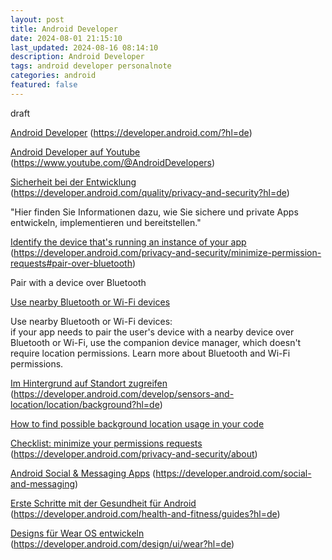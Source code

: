 ```yaml
---
layout: post
title: Android Developer
date: 2024-08-01 21:15:10
last_updated: 2024-08-16 08:14:10
description: Android Developer
tags: android developer personalnote
categories: android
featured: false
---
```


draft 

[Android Developer]: https://developer.android.com/?hl=de "https://developer.android.com/?hl=de"
[Android Developer]
(https://developer.android.com/?hl=de)

[Android Developer auf Youtube]: https://www.youtube.com/@AndroidDevelopers "https://www.youtube.com/@AndroidDevelopers"
[Android Developer auf Youtube]
(https://www.youtube.com/@AndroidDevelopers)


[Sicherheit bei der Entwicklung]: https://developer.android.com/quality/privacy-and-security?hl=de "https://developer.android.com/quality/privacy-and-security?hl=de"
[Sicherheit bei der Entwicklung]
(https://developer.android.com/quality/privacy-and-security?hl=de)

"Hier finden Sie Informationen dazu, wie Sie sichere und private Apps entwickeln, implementieren und bereitstellen." 

[Identify the device that's running an instance of your app]: https://developer.android.com/privacy-and-security/minimize-permission-requests#pair-over-bluetooth "https://developer.android.com/privacy-and-security/minimize-permission-requests#pair-over-bluetooth"
[Identify the device that's running an instance of your app]
(https://developer.android.com/privacy-and-security/minimize-permission-requests#pair-over-bluetooth)

Pair with a device over Bluetooth

[Use nearby Bluetooth or Wi-Fi devices]: https://developer.android.com/privacy-and-security/about "https://developer.android.com/privacy-and-security/about" 
[Use nearby Bluetooth or Wi-Fi devices]

Use nearby Bluetooth or Wi-Fi devices: <br> 
if your app needs to pair the user's device with a nearby device over Bluetooth or Wi-Fi, use the companion device manager, 
which doesn't require location permissions. Learn more about Bluetooth and Wi-Fi permissions.

[Im Hintergrund auf Standort zugreifen]: https://developer.android.com/develop/sensors-and-location/location/background?hl=de "https://developer.android.com/develop/sensors-and-location/location/background?hl=de"
[Im Hintergrund auf Standort zugreifen]
(https://developer.android.com/develop/sensors-and-location/location/background?hl=de)

[How to find possible background location usage in your code]: https://www.youtube.com/watch?v=xTVeFJZQ28c "https://www.youtube.com/watch?v=xTVeFJZQ28c"
[How to find possible background location usage in your code]

[Checklist: minimize your permissions requests]: https://developer.android.com/privacy-and-security/about "https://developer.android.com/privacy-and-security/about"
[Checklist: minimize your permissions requests]
(https://developer.android.com/privacy-and-security/about)

[Android Social & Messaging Apps]: https://developer.android.com/social-and-messaging "https://developer.android.com/social-and-messaging"
[Android Social & Messaging Apps]
(https://developer.android.com/social-and-messaging)

[Erste Schritte mit der Gesundheit für Android]: https://developer.android.com/health-and-fitness/guides?hl=de "https://developer.android.com/health-and-fitness/guides?hl=de"
[Erste Schritte mit der Gesundheit für Android]
(https://developer.android.com/health-and-fitness/guides?hl=de)

[Designs für Wear OS entwickeln]: https://developer.android.com/design/ui/wear?hl=de "https://developer.android.com/design/ui/wear?hl=de"
[Designs für Wear OS entwickeln]
(https://developer.android.com/design/ui/wear?hl=de)
